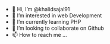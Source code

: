 - 👋 Hi, I’m @khalidsajal91
- 👀 I’m interested in web Development
- 🌱 I’m currently learning PHP
- 💞️ I’m looking to collaborate on Github
- 📫 How to reach me ...

<!---
khalidsajal91/khalidsajal91 is a ✨ special ✨ repository because its `README.md` (this file) appears on your GitHub profile.
You can click the Preview link to take a look at your changes.
--->
